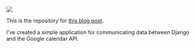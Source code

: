 <img src="https://res.cloudinary.com/dfqctp7bq/image/upload/v1649007894/15_fit1vh.png">

This is the repository for <a href="https://rx-36.life/post/data-communication-between-django-and-google-calendar-api/" target="_blank"><span class="link">this blog post<span></a>.

I've created a simple application for communicating data between Django and the Google calendar API.